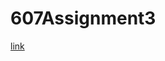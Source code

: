 # 607Assignment3

[link](https://fivethirtyeight.com/features/the-economic-guide-to-picking-a-college-major/)
